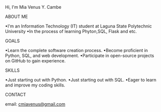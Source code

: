 Hi, I'm Mia Venus Y. Cambe

ABOUT ME

•I'm an Information Technology (IT) student at Laguna State Polytechnic University
•In the process of learning Phyton,SQL, Flask and etc.

GOALS

•Learn the complete software creation process.
•Become proficient in Python, SQL, and web development.
•Participate in open-source projects on GitHub to gain experience.

SKILLS 
 
•Just starting out with Python.
•Just starting out with SQL.
•Eager to learn and improve my coding skills.

CONTACT 

email: cmiavenus@gmail.com
